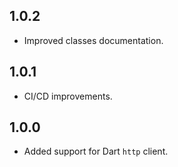 ## 1.0.2

- Improved classes documentation.

## 1.0.1

- CI/CD improvements.

## 1.0.0

- Added support for Dart `http` client.
